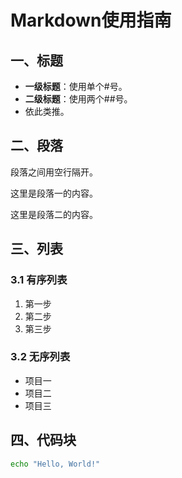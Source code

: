 # Markdown使用指南

## 一、标题

- **一级标题**：使用单个#号。
- **二级标题**：使用两个##号。
- 依此类推。

## 二、段落

段落之间用空行隔开。

这里是段落一的内容。

这里是段落二的内容。

## 三、列表

### 3.1 有序列表

1. 第一步
2. 第二步
3. 第三步

### 3.2 无序列表

- 项目一
- 项目二
- 项目三

## 四、代码块

```bash
echo "Hello, World!"